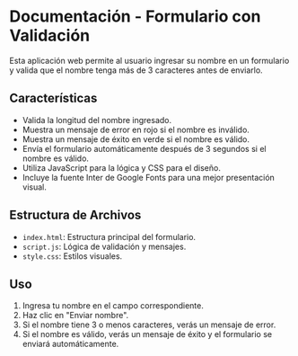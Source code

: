 # Documentación - Formulario con Validación

Esta aplicación web permite al usuario ingresar su nombre en un formulario y valida que el nombre tenga más de 3 caracteres antes de enviarlo.

## Características

-   Valida la longitud del nombre ingresado.
-   Muestra un mensaje de error en rojo si el nombre es inválido.
-   Muestra un mensaje de éxito en verde si el nombre es válido.
-   Envía el formulario automáticamente después de 3 segundos si el nombre es válido.
-   Utiliza JavaScript para la lógica y CSS para el diseño.
-   Incluye la fuente Inter de Google Fonts para una mejor presentación visual.

## Estructura de Archivos

-   `index.html`: Estructura principal del formulario.
-   `script.js`: Lógica de validación y mensajes.
-   `style.css`: Estilos visuales.

## Uso

1. Ingresa tu nombre en el campo correspondiente.
2. Haz clic en "Enviar nombre".
3. Si el nombre tiene 3 o menos caracteres, verás un mensaje de error.
4. Si el nombre es válido, verás un mensaje de éxito y el formulario se enviará automáticamente.
